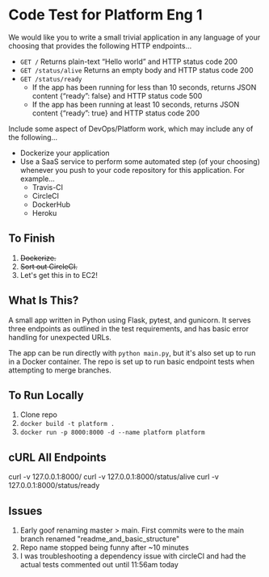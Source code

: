 # Code Test for Platform Eng 1

We would like you to write a small trivial application in any language of your choosing that provides the following HTTP endpoints…

- `GET /` Returns plain-text “Hello world” and HTTP status code 200
- `GET /status/alive` Returns an empty body and HTTP status code 200
- `GET /status/ready`
  - If the app has been running for less than 10 seconds, returns JSON content {“ready”: false} and HTTP status code 500
  - If the app has been running at least 10 seconds, returns JSON content {“ready”: true} and HTTP status code 200

Include some aspect of DevOps/Platform work, which may include any of the following...

- Dockerize your application
- Use a SaaS service to perform some automated step (of your choosing) whenever you push to your code repository for this application. For example...
  - Travis-CI
  - CircleCI
  - DockerHub
  - Heroku

## To Finish
1. ~~Dockerize.~~
2. ~~Sort out CircleCI.~~
3. Let's get this in to EC2!

## What Is This?
A small app written in Python using Flask, pytest, and gunicorn. It serves three endpoints as outlined in the test requirements, and has basic error handling for unexpected URLs.

The app can be run directly with `python main.py`, but it's also set up to run in a Docker container. The repo is set up to run basic endpoint tests when attempting to merge branches.

## To Run Locally
1. Clone repo
2. `docker build -t platform .`
4. `docker run -p 8000:8000 -d --name platform platform`

## cURL All Endpoints
curl -v 127.0.0.1:8000/
curl -v 127.0.0.1:8000/status/alive
curl -v 127.0.0.1:8000/status/ready

## Issues
1. Early goof renaming master > main. First commits were to the main branch renamed "readme_and_basic_structure"
2. Repo name stopped being funny after ~10 minutes
3. I was troubleshooting a dependency issue with circleCI and had the actual tests commented out until 11:56am today